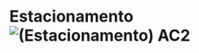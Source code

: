 # Estacionamento![(Estacionamento) AC2](https://user-images.githubusercontent.com/101879797/169837890-166433b5-67d6-47cf-a171-fe170c606bb6.png)
